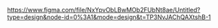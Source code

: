 https://www.figma.com/file/NxYpvObLBwMOb2FUbNt8ae/Untitled?type=design&node-id=0%3A1&mode=design&t=TP3NvJAChQAXtshB-1

